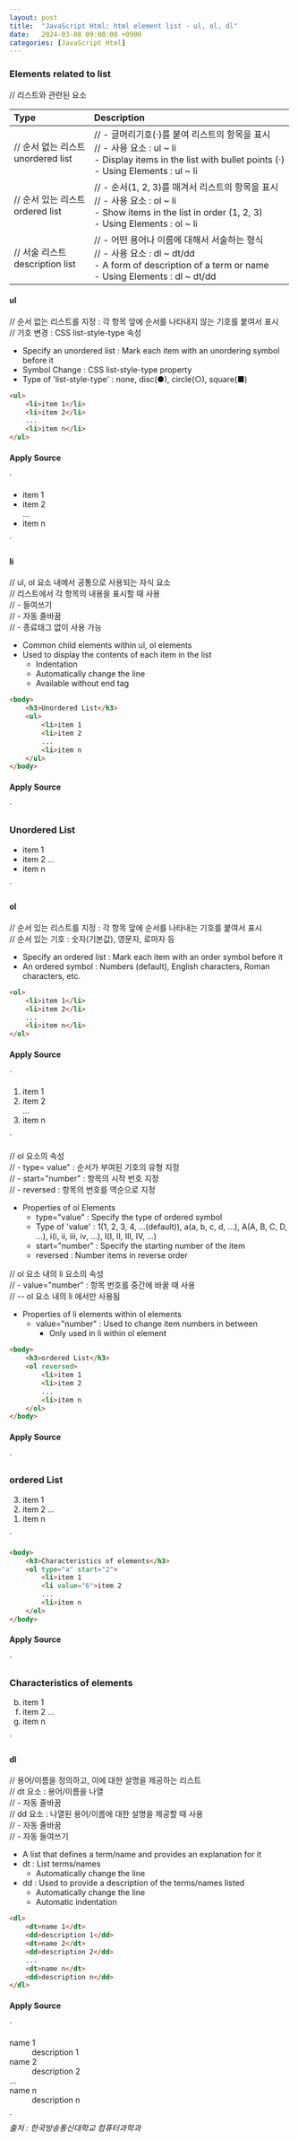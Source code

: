 ```yaml
---
layout: post
title:  "JavaScript Html: html element list - ul, ol, dl"
date:   2024-03-08 09:00:00 +0900
categories: [JavaScript Html]
---
```


### Elements related to list   
// 리스트와 관련된 요소   
   
|Type|Description|
|:---|:---|
|// 순서 없는 리스트<br />unordered list|// - 글머리기호(·)를 붙여 리스트의 항목을 표시<br />// - 사용 요소 : ul ~ li<br />- Display items in the list with bullet points (·)<br />- Using Elements : ul ~ li|
|// 순서 있는 리스트<br />ordered list|// - 순서(1, 2, 3)를 매겨서 리스트의 항목을 표시<br />// - 사용 요소 : ol ~ li<br />- Show items in the list in order (1, 2, 3)<br />- Using Elements : ol ~ li|
|// 서술 리스트<br />description list|// - 어떤 용어나 이름에 대해서 서술하는 형식<br />// - 사용 요소 : dl ~ dt/dd<br />- A form of description of a term or name<br />- Using Elements : dl ~ dt/dd|
   
#### ul   
// 순서 없는 리스트를 지정 : 각 항목 앞에 순서를 나타내지 않는 기호를 붙여서 표시   
// 기호 변경 : CSS list-style-type 속성   
- Specify an unordered list : Mark each item with an unordering symbol before it   
- Symbol Change : CSS list-style-type property   
- Type of 'list-style-type' : none, disc(●), circle(○), square(■)   
   
```html
<ul>
    <li>item 1</li>
    <li>item 2</li>
    ...
    <li>item n</li>
</ul>
```
   
#### Apply Source   
`
<ul>
    <li>item 1</li>
    <li>item 2</li>
    ...
    <li>item n</li>
</ul>
`
   
#### li   
// ul, ol 요소 내에서 공통으로 사용되는 자식 요소   
// 리스트에서 각 항목의 내용을 표시할 때 사용   
// - 들여쓰기   
// - 자동 줄바꿈   
// - 종료태그 없이 사용 가능   
- Common child elements within ul, ol elements   
- Used to display the contents of each item in the list   
  - Indentation   
  - Automatically change the line   
  - Available without end tag   
   
```html
<body>
    <h3>Unordered List</h3>
    <ul>
        <li>item 1
        <li>item 2
        ...
        <li>item n
    </ul>
</body>
```
   
#### Apply Source   
`
<body>
    <h3>Unordered List</h3>
    <ul>
        <li>item 1
        <li>item 2
        ...
        <li>item n
    </ul>
</body>
`
   
#### ol   
// 순서 있는 리스트를 지정 : 각 항목 앞에 순서를 나타내는 기호를 붙여서 표시   
// 순서 있는 기호 : 숫자(기본값), 영문자, 로마자 등   
- Specify an ordered list : Mark each item with an order symbol before it   
- An ordered symbol : Numbers (default), English characters, Roman characters, etc.   
   
```html
<ol>
    <li>item 1</li>
    <li>item 2</li>
    ...
    <li>item n</li>
</ol>
```
   
#### Apply Source   
`
<ol>
    <li>item 1</li>
    <li>item 2</li>
    ...
    <li>item n</li>
</ol>
`
   
// ol 요소의 속성   
// - type= value" : 순서가 부여된 기호의 유형 지정   
// - start="number" : 항목의 시작 번호 지정   
// - reversed : 항목의 번호를 역순으로 지정   
- Properties of ol Elements   
  - type="value" : Specify the type of ordered symbol   
  - Type of 'value' : 1(1, 2, 3, 4, ...(default)), a(a, b, c, d, ...), A(A, B, C, D, ...), ⅰ(ⅰ, ⅱ, ⅲ, ⅳ, ...), Ⅰ(Ⅰ, Ⅱ, Ⅲ, Ⅳ, ...)   
  - start="number" : Specify the starting number of the item   
  - reversed : Number items in reverse order   
   
// ol 요소 내의 li 요소의 속성   
// - value="number" : 항목 번호를 중간에 바꿀 때 사용   
// -- ol 요소 내의 li 에서만 사용됨   
- Properties of li elements within ol elements   
  - value="number" : Used to change item numbers in between   
    - Only used in li within ol element   
   
```html
<body>
    <h3>ordered List</h3>
    <ol reversed>
        <li>item 1
        <li>item 2
        ...
        <li>item n
    </ol>
</body>
```
   
#### Apply Source   
`
<body>
    <h3>ordered List</h3>
    <ol reversed>
        <li>item 1
        <li>item 2
        ...
        <li>item n
    </ol>
</body>
`
   
```html
<body>
    <h3>Characteristics of elements</h3>
    <ol type="a" start="2">
        <li>item 1
        <li value="6">item 2
        ...
        <li>item n
    </ol>
</body>
```
   
#### Apply Source   
`
<body>
    <h3>Characteristics of elements</h3>
    <ol type="a" start="2">
        <li>item 1
        <li value="6">item 2
        ...
        <li>item n
    </ol>
</body>
`
   
#### dl   
// 용어/이름을 정의하고, 이에 대한 설명을 제공하는 리스트   
// dt 요소 : 용어/이름을 나열   
// - 자동 줄바꿈   
// dd 요소 : 나열된 용어/이름에 대한 설명을 제공할 때 사용   
// - 자동 줄바꿈   
// - 자동 들여쓰기   
- A list that defines a term/name and provides an explanation for it   
- dt : List terms/names   
  - Automatically change the line   
- dd : Used to provide a description of the terms/names listed   
  - Automatically change the line   
  - Automatic indentation    
   
```html
<dl>
    <dt>name 1</dt>
    <dd>description 1</dd>
    <dt>name 2</dt>
    <dd>description 2</dd>
    ...
    <dt>name n</dt>
    <dd>description n</dd>
</dl>
```
   
#### Apply Source   
`
<dl>
    <dt>name 1</dt>
    <dd>description 1</dd>
    <dt>name 2</dt>
    <dd>description 2</dd>
    ...
    <dt>name n</dt>
    <dd>description n</dd>
</dl>
`
   
<br />
<cite>출처 : 한국방송통신대학교 컴퓨터과학과</cite>
